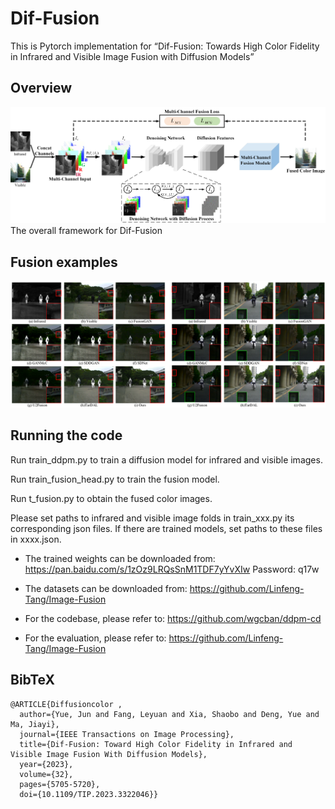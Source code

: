 # Dif-Fusion
This is Pytorch implementation for “Dif-Fusion: Towards High Color Fidelity in Infrared and Visible Image Fusion with Diffusion Models” 

## Overview
![teaser](framework.png)
The overall framework for Dif-Fusion
## Fusion examples
![teaser](Examples.png)

## Running the code

Run train_ddpm.py to train a diffusion model for infrared and visible images.

Run train_fusion_head.py to train the fusion model.

Run t_fusion.py to obtain the fused color images.

Please set paths to infrared and visible image folds in train_xxx.py its corresponding json files.
If there are trained models, set paths to these files in xxxx.json. 

- The trained weights can be downloaded from:  https://pan.baidu.com/s/1zOz9LRQsSnM1TDF7yYvXIw 
Password: q17w

- The datasets can be downloaded from: https://github.com/Linfeng-Tang/Image-Fusion

- For the codebase, please refer to: https://github.com/wgcban/ddpm-cd 

- For the evaluation, please refer to: https://github.com/Linfeng-Tang/Image-Fusion

## BibTeX
```
@ARTICLE{Diffusioncolor ,
  author={Yue, Jun and Fang, Leyuan and Xia, Shaobo and Deng, Yue and Ma, Jiayi},
  journal={IEEE Transactions on Image Processing}, 
  title={Dif-Fusion: Toward High Color Fidelity in Infrared and Visible Image Fusion With Diffusion Models}, 
  year={2023},
  volume={32},
  pages={5705-5720},
  doi={10.1109/TIP.2023.3322046}}
```
